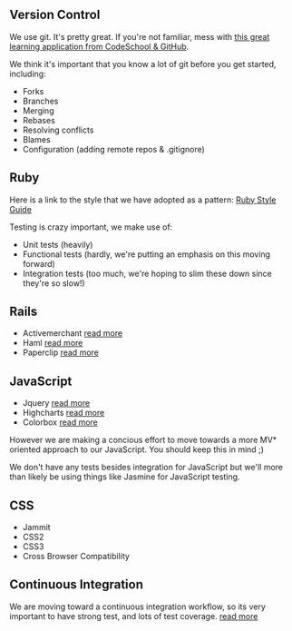 Version Control
------
We use git. It's pretty great. If you're not familiar, mess with [this great learning application from CodeSchool & GitHub](http://try.github.com). 

We think it's important that you know a lot of git before you get started, including:

* Forks
* Branches
* Merging
* Rebases
* Resolving conflicts
* Blames
* Configuration (adding remote repos & .gitignore)


Ruby
------

Here is a link to the style that we have adopted as a pattern:
[Ruby Style Guide](https://github.com/styleguide/ruby)

Testing is crazy important, we make use of:

* Unit tests (heavily)
* Functional tests (hardly, we're putting an emphasis on this moving forward)
* Integration tests (too much, we're hoping to slim these down since they're so slow!) 

Rails
--

* Activemerchant [read more](http://activemerchant.org/)
* Haml [read more](http://haml.info/)
* Paperclip [read more](https://github.com/thoughtbot/paperclip)

JavaScript
--

* Jquery [read more](http://jquery.com/)
* Highcharts [read more](http://www.highcharts.com/)
* Colorbox [read more](http://www.jacklmoore.com/colorbox)

However we are making a concious effort to move towards a more MV* oriented approach to our JavaScript. You should keep this in mind ;)

We don't have any tests besides integration for JavaScript but we'll more than likely be using things like Jasmine for JavaScript testing.

CSS
--

* Jammit
* CSS2
* CSS3
* Cross Browser Compatibility

Continuous Integration
--

We are moving toward a continuous integration workflow, so its very important to have strong test, and lots of test coverage. [read more](http://en.wikipedia.org/wiki/Continuous_integration)